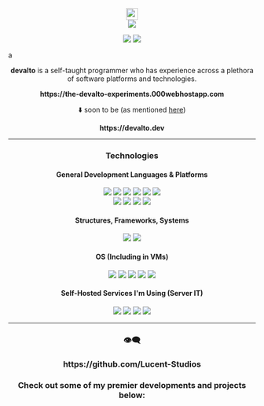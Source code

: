 <div align="center">
  <img src="https://github.com/wervlad/wervlad/assets/24524555/766d336d-b87d-44ba-807c-c51de2bc6b4d" height=24>
  <br>
  <img src="https://img.shields.io/badge/welcome_to_devalto's_github_profile-black?style=for-the-badge&logo=wheniwork">
  
  <a href="mailto: lancearnel143@gmail.com"><img src="https://img.shields.io/badge/email-49180D?style=for-the-badge&logo=gmail"></a>
  <a href="https://discordapp.com/users/168406210687533056"><img src="https://img.shields.io/badge/discord-222941?style=for-the-badge&logo=discord"></a>
</div>

a

<div align="center">
  <p><b>devalto</b> is a self-taught programmer who has experience across a plethora of software platforms and technologies.</p>  
  <p><b>https://the-devalto-experiments.000webhostapp.com</b></p>
  
  ⬇️ soon to be
  (as mentioned [here](https://github.com/dev-alto/web-development-experiments))
  <p><b>https://devalto.dev</b></p>
  
</div>

<div align="center">

</div>

<hr>

<div align="center">
  <h3>Technologies</h3>
  
  <h4>General Development Languages & Platforms</h4>
  <img src="https://img.shields.io/badge/lua/u-0d6370?style=for-the-badge&logo=lua">
  <img src="https://img.shields.io/badge/C/++-215f61?style=for-the-badge&logo=cplusplus">

  <img src="https://img.shields.io/badge/JavaScript-525007?style=for-the-badge&logo=javascript">
  <img src="https://img.shields.io/badge/TypeScript-003563?style=for-the-badge&logo=typescript">
  <img src="https://img.shields.io/badge/Python-073a52?style=for-the-badge&logo=python">
  
  <img src="https://img.shields.io/badge/HTML/CSS-523307?style=for-the-badge&logo=html5">
  <!--
  <br>
  <img src="https://img.shields.io/badge/React-0d6370?style=for-the-badge&logo=react"> 
  -->
  <br>
  <img src="https://img.shields.io/badge/roblox_studio-black?style=for-the-badge&logo=robloxstudio">
  <img src="https://img.shields.io/badge/unity-black?style=for-the-badge&logo=unity">
  <img src="https://img.shields.io/badge/blender-523e07?style=for-the-badge&logo=blender">
  <img src="https://img.shields.io/badge/arduino-083d45?style=for-the-badge&logo=arduino">
  
  <h4>Structures, Frameworks, Systems</h4>
  <img src="https://img.shields.io/badge/node.js-023020?style=for-the-badge&logo=nodedotjs">
  <img src="https://img.shields.io/badge/docker-003563?style=for-the-badge&logo=docker">
  
  <h4>OS (Including in VMs)</h4>
  <img src="https://img.shields.io/badge/windows-073a52?style=for-the-badge&logo=windows">
  <img src="https://img.shields.io/badge/Pop__OS!-083d45?style=for-the-badge&logo=popos">
  <img src="https://img.shields.io/badge/ubuntu-523307?style=for-the-badge&logo=ubuntu">
  <img src="https://img.shields.io/badge/fedora-003563?style=for-the-badge&logo=fedora">
  <img src="https://img.shields.io/badge/virtualbox-003563?style=for-the-badge&logo=virtualbox">
  <!--
  <br>
  <img src="https://img.shields.io/badge/Pop__OS!-005663?style=for-the-badge&logo=popos">
  -->

  <h4>Self-Hosted Services I'm Using (Server IT)</h4>
  <img src="https://img.shields.io/badge/home_assistant_(hass)-073a52?style=for-the-badge&logo=homeassistant">
  <img src="https://img.shields.io/badge/esphome-212121?style=for-the-badge&logo=esphome">
  <img src="https://img.shields.io/badge/pihole-9b2612?style=for-the-badge&logo=pihole">
  <img src="https://img.shields.io/badge/jellyfin-000b25?style=for-the-badge&logo=jellyfin">
  <br>
  <hr>
  <h3>👁‍🗨</h3>
  <h3>https://github.com/Lucent-Studios</h3>
  <h3> Check out some of my premier developments and projects below: </h3>
</div>
  
  
  
  
  
<!--
**dev-alto/dev-alto** is a ✨ _special_ ✨ repository because its `README.md` (this file) appears on your GitHub profile.

Here are some ideas to get you started:

- 🔭 I’m currently working on ...
- 🌱 I’m currently learning ...
- 👯 I’m looking to collaborate on ...
- 🤔 I’m looking for help with ...
- 💬 Ask me about ...
- 📫 How to reach me: ...
- 😄 Pronouns: ...
- ⚡ Fun fact: ...
-->
